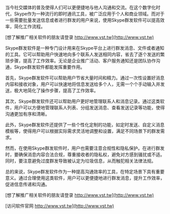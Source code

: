 当今社交媒体的普及使得人们可以更便捷地与他人沟通和交流。在这个数字化时代，Skype作为一种流行的即时通讯工具，被广泛应用于个人和商业领域。而对于一些需要批量发送信息或者进行群发的用户来说，使用Skype群发软件可以提高效率，简化工作流程。

[想了解推广相关软件的朋友请登录 http://www.vst.tw](http://www.vst.tw)

Skype群发软件是一种专门设计用来在Skype平台上进行群发消息、文件或者通知的工具。它可以帮助用户快速地向多个联系人发送相同内容，省去了逐个发送的繁琐步骤，提高了工作效率。无论是企业推广活动、客户服务通知还是团队协作沟通，Skype群发软件都能发挥重要作用。

首先，Skype群发软件可以帮助用户节省大量时间和精力。通过一次性设置好消息内容和接收对象，用户可以快速地将信息发送给多个人，无需一个个手动输入并发送，极大地简化了操作步骤，提高了工作效率。

其次，Skype群发软件还可以帮助用户更好地管理联系人和消息记录。通过这类软件，用户可以方便地管理联系人列表、分组发送消息、查看发送记录等功能，使得沟通更加有序和清晰。

此外，Skype群发软件还提供了一些个性化定制的功能，如定时发送、自定义消息模板等，使得用户可以根据实际需求灵活地调整和设置，满足不同场景下的群发需求。

然而，在使用Skype群发软件时，用户也需要注意合规性和隐私保护。在进行群发时，要确保消息内容合法合规，尊重接收者的隐私权，避免对方感到骚扰或不适。同时，要注意避免过度群发导致被认定为垃圾信息，从而触犯相关法律法规。

总的来说，Skype群发软件作为一种提高沟通效率的工具，在特定场景下具有重要意义。通过合理使用这类软件，用户可以更便捷地进行群发消息，提升工作效率，促进信息传递和沟通。

[想了解推广相关软件的朋友请登录 http://www.vst.tw](http://www.vst.tw)


[访问软件官网 http://www.vst.tw](http://www.vst.tw)

